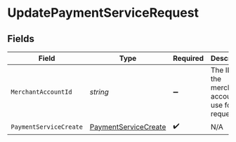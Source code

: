 # UpdatePaymentServiceRequest


## Fields

| Field                                                                   | Type                                                                    | Required                                                                | Description                                                             |
| ----------------------------------------------------------------------- | ----------------------------------------------------------------------- | ----------------------------------------------------------------------- | ----------------------------------------------------------------------- |
| `MerchantAccountId`                                                     | *string*                                                                | :heavy_minus_sign:                                                      | The ID of the merchant account to use for this request.                 |
| `PaymentServiceCreate`                                                  | [PaymentServiceCreate](../../Models/Components/PaymentServiceCreate.md) | :heavy_check_mark:                                                      | N/A                                                                     |
